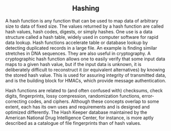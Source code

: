 <center><h2>Hashing</h2></center>

A hash function is any function that can be used to map data of arbitrary size to data of fixed size. The values returned by a hash function are called hash values, hash codes, digests, or simply hashes. One use is a data structure called a hash table, widely used in computer software for rapid data lookup. Hash functions accelerate table or database lookup by detecting duplicated records in a large file. An example is finding similar stretches in DNA sequences. They are also useful in cryptography. A cryptographic hash function allows one to easily verify that some input data maps to a given hash value, but if the input data is unknown, it is deliberately difficult to reconstruct it (or equivalent alternatives) by knowing the stored hash value. This is used for assuring integrity of transmitted data, and is the building block for HMACs, which provide message authentication.

Hash functions are related to (and often confused with) checksums, check digits, fingerprints, lossy compression, randomization functions, error-correcting codes, and ciphers. Although these concepts overlap to some extent, each has its own uses and requirements and is designed and optimized differently. The Hash Keeper database maintained by the American National Drug Intelligence Center, for instance, is more aptly described as a catalogue of file fingerprints than of hash values.<Paste>
